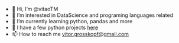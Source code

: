 - 👋 Hi, I’m @vitaoTM
- 👀 I’m interested in DataScience and programing languages related
- 🌱 I’m currently learning python, pandas and more
- 💞️ I have a few python projects [here](https://github.com/vitaoTM/python_projects)
- 📫 How to reach me vitor.grosskopf@gmail.com


